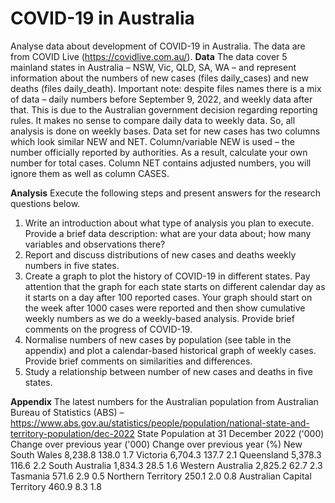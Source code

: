 # COVID-19 in Australia
Analyse data about development of COVID-19 in Australia. The data are from COVID Live (https://covidlive.com.au/). 
**Data**
The data cover 5 mainland states in Australia – NSW, Vic, QLD, SA, WA – and represent information about the numbers of new cases (files daily_cases) and new deaths (files daily_death). 
Important note: despite files names there is a mix of data – daily numbers before September 9, 2022, and weekly data after that. This is due to the Australian government decision regarding reporting rules. It makes no sense to compare daily data to weekly data. So, all analysis is done on weekly bases.
Data set for new cases has two columns which look similar NEW and NET. Column/variable NEW is used – the number officially reported by authorities. As a result, calculate your own number for total cases. Column NET contains adjusted numbers, you will ignore them as well as column CASES.

**Analysis**
Execute the following steps and present answers for the research questions below.
1. Write an introduction about what type of analysis you plan to execute. Provide a brief data description: what are your data about; how many variables and observations there?
2. Report and discuss distributions of new cases and deaths weekly numbers in five states. 
3. Create a graph to plot the history of COVID-19 in different states. Pay attention that the graph for each state starts on different calendar day as it starts on a day after 100 reported cases. Your graph should start on the week after 1000 cases were reported and then show cumulative weekly numbers as we do a weekly-based analysis. Provide brief comments on the progress of COVID-19.
4. Normalise numbers of new cases by population (see table in the appendix) and plot a calendar-based historical graph of weekly cases. Provide brief comments on similarities and differences.
5. Study a relationship between number of new cases and deaths in five states. 


**Appendix**
The latest numbers for the Australian population from Australian Bureau of Statistics (ABS) – https://www.abs.gov.au/statistics/people/population/national-state-and-territory-population/dec-2022
State	            Population at 31 December 2022 ('000)	      Change over previous year ('000)	      Change over previous year (%)
New South Wales	            8,238.8	                                      138.0	                                  1.7
Victoria	                  6,704.3	                                      137.7	                                  2.1
Queensland	                5,378.3	                                      116.6	                                  2.2
South Australia	            1,834.3	                                       28.5	                                  1.6
Western Australia	          2,825.2	                                       62.7	                                  2.3
Tasmania	                    571.6	                                        2.9	                                  0.5
Northern Territory	          250.1	                                        2.0	                                  0.8
Australian Capital Territory	460.9	                                        8.3	                                  1.8

